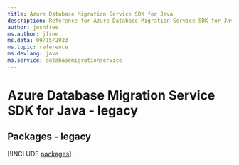 ```yaml
---
title: Azure Database Migration Service SDK for Java
description: Reference for Azure Database Migration Service SDK for Java
author: joshfree
ms.author: jfree
ms.data: 09/15/2023
ms.topic: reference
ms.devlang: java
ms.service: databasemigrationservice
---
```

# Azure Database Migration Service SDK for Java - legacy
## Packages - legacy
[!INCLUDE [packages](database-migration-service-index.md)]